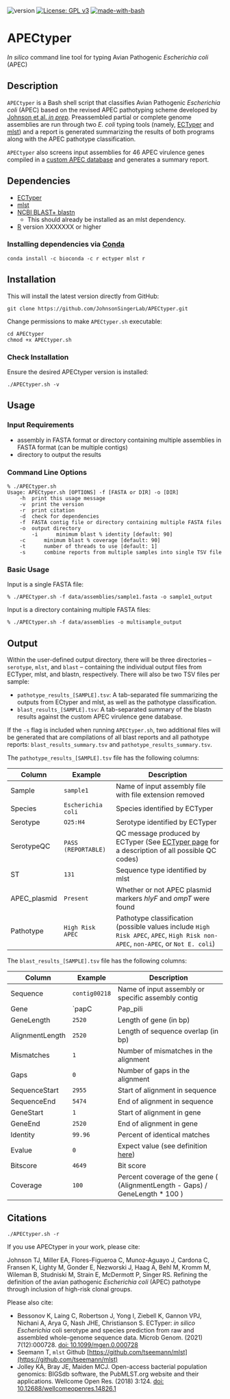 ![version](https://img.shields.io/badge/version-1.0.0-blue)
[![License: GPL v3](https://img.shields.io/badge/License-GPL%20v3-green.svg)](https://www.gnu.org/licenses/old-licenses/gpl-3.0.en.html)
[![made-with-bash](https://img.shields.io/badge/Made%20with-Bash-1f425f.svg)](https://www.gnu.org/software/bash/)

# APECtyper

*In silico* command line tool for typing Avian Pathogenic *Escherichia coli* (APEC)
 
## Description

`APECtyper` is a Bash shell script that classifies Avian Pathogenic *Escherichia coli* (APEC) based on the revised APEC pathotyping scheme developed by [Johnson et al. *in prep*](). Preassembled partial or complete genome assemblies are run through two *E. coli* typing tools (namely, [ECTyper](https://github.com/phac-nml/ecoli_serotyping) and [mlst](https://github.com/tseemann/mlst)) and a report is generated summarizing the results of both programs along with the APEC pathotype classification.  

`APECtyper` also screens input assemblies for 46 APEC virulence genes compiled in a [custom APEC database](https://github.com/JohnsonSingerLab/APEC_VF_database) and generates a summary report.
 

## Dependencies

* [ECTyper](https://github.com/phac-nml/ecoli_serotyping)
* [mlst](https://github.com/tseemann/mlst)
* [NCBI BLAST+ blastn](https://www.ncbi.nlm.nih.gov/books/NBK569861/?report=reader&%2F%3Freport=reader)
    * This should already be installed as an mlst dependency. 
* [R](https://cran.r-project.org) version XXXXXXX or higher 

### Installing dependencies via [Conda](https://bioconda.github.io/user/install.html)

```
conda install -c bioconda -c r ectyper mlst r
```

## Installation

This will install the latest version directly from GitHub:

```
git clone https://github.com/JohnsonSingerLab/APECtyper.git
```

Change permissions to make `APECtyper.sh` executable:
```
cd APECtyper
chmod +x APECtyper.sh
```

### Check Installation

Ensure the desired APECtyper version is installed:

```
./APECtyper.sh -v
```

## Usage

### Input Requirements

* assembly in FASTA format or directory containing multiple assemblies in FASTA format (can be multiple contigs)
* directory to output the results

### Command Line Options

```
% ./APECtyper.sh
Usage: APECtyper.sh [OPTIONS] -f [FASTA or DIR] -o [DIR]
	-h	print this usage message
	-v	print the version
	-r	print citation
	-d	check for dependencies
	-f	FASTA contig file or directory containing multiple FASTA files
	-o	output directory
        -i      minimum blast % identity [default: 90]
	-c      minimum blast % coverage [default: 90]
	-t      number of threads to use [default: 1]
	-s      combine reports from multiple samples into single TSV file
```

### Basic Usage

Input is a single FASTA file:
```
% ./APECtyper.sh -f data/assemblies/sample1.fasta -o sample1_output
```

Input is a directory containing multiple FASTA files:
```
% ./APECtyper.sh -f data/assemblies -o multisample_output
```

## Output

Within the user-defined output directory, there will be three directories – `serotype`, `mlst`, and `blast` – containing the individual output files from ECTyper, mlst, and blastn, respectively. There will also be two TSV files per sample: 

* `pathotype_results_[SAMPLE].tsv`: A tab-separated file summarizing the outputs from ECtyper and mlst, as well as the pathotype classification.
* `blast_results_[SAMPLE].tsv`: A tab-separated summary of the blastn results against the custom APEC virulence gene database. 

If the `-s` flag is included when running `APECtyper.sh`, two additional files will be generated that are compilations of all blast reports and all pathotype reports: `blast_results_summary.tsv` and `pathotype_results_summary.tsv`.  

The `pathotype_results_[SAMPLE].tsv` file has the following columns:  

Column | Example | Description
-------|---------|------------
Sample | `sample1` | Name of input assembly file with file extension removed
Species | `Escherichia coli` | Species identified by ECTyper
Serotype | `O25:H4` | Serotype identified by ECTyper
SerotypeQC | `PASS (REPORTABLE)` | QC message produced by ECTyper (See [ECTyper page](https://github.com/phac-nml/ecoli_serotyping#quality-control-qc-module) for a description of all possible QC codes) 
ST | `131` | Sequence type identified by mlst
APEC_plasmid | `Present` | Whether or not APEC plasmid markers *hlyF* and *ompT* were found
Pathotype | `High Risk APEC` | Pathotype classification (possible values include `High Risk APEC`, `APEC`, `High Risk non-APEC`, `non-APEC`, or `Not E. coli`)

The `blast_results_[SAMPLE].tsv` file has the following columns:

Column | Example | Description
-------|---------|------------
Sequence | `contig00218` | Name of input assembly or specific assembly contig 
Gene | `papC|Pap_pili|CP000468.1` | APEC virulence gene name
GeneLength | `2520` | Length of gene (in bp)
AlignmentLength | `2520` | Length of sequence overlap (in bp)
Mismatches | `1` | Number of mismatches in the alignment
Gaps | `0` | Number of gaps in the alignment
SequenceStart | `2955` | Start of alignment in sequence
SequenceEnd | `5474` | End of alignment in sequence
GeneStart | `1` | Start of alignment in gene
GeneEnd | `2520` | End of alignment in gene
Identity | `99.96` | Percent of identical matches
Evalue | `0` | Expect value (see definition [here](https://blast.ncbi.nlm.nih.gov/Blast.cgi?CMD=Web&PAGE_TYPE=BlastDocs&DOC_TYPE=FAQ#expect))
Bitscore | `4649` | Bit score
Coverage | `100` | Percent coverage of the gene ( (AlignmentLength - Gaps) / GeneLength * 100 )

## Citations

```
./APECtyper.sh -r
```

If you use APECtyper in your work, please cite:  

Johnson TJ, Miller EA, Flores-Figueroa C, Munoz-Aguayo J, Cardona C, Fransen K, Lighty M, Gonder E, Nezworski J, Haag A, Behl M, Kromm M, Wileman B, Studniski M, Strain E, McDermott P, Singer RS. Refining the definition of the avian pathogenic *Escherichia coli* (APEC) pathotype through inclusion of high-risk clonal groups.  

Please also cite:

* Bessonov K, Laing C, Robertson J, Yong I, Ziebell K, Gannon VPJ, Nichani A, Arya G, Nash JHE, Christianson S. ECTyper: *in silico Escherichia* coli serotype and species prediction from raw and assembled whole-genome sequence data. Microb Genom. (2021) 7(12):000728. [doi: 10.1099/mgen.0.000728](https://pubmed.ncbi.nlm.nih.gov/34860150/)
* Seemann T, `mlst` Github [https://github.com/tseemann/mlst](https://github.com/tseemann/mlst)
* Jolley KA, Bray JE, Maiden MCJ. Open-access bacterial population genomics: BIGSdb software, the PubMLST.org website and their applications. Wellcome Open Res. (2018) 3:124. [doi: 10.12688/wellcomeopenres.14826.1](https://pubmed.ncbi.nlm.nih.gov/30345391/)
